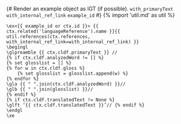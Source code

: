 {# 
  Render an example object as IGT (if possible). 
  `with_primaryText`
  `with_internal_ref_link`
  `example_id`
#}
{% import 'util.md' as util %}
```{=latex}
\ex<{{ example_id or ctx.id }}> {{ ctx.related('languageReference').name }}{{ util.references(ctx.references, with_internal_ref_link=with_internal_ref_link) }} 
\begingl
\glpreamble {{ ctx.cldf.primaryText }} //
{% if ctx.cldf.analyzedWord != [] %}
{% set glosslist = [] %}
{% for w in ctx.cldf.gloss %}
    {% set glosslist = glosslist.append(w) %}
{% endfor %}
\gla {{ " ".join(ctx.cldf.analyzedWord) }}//
\glb {{ " ".join(glosslist) }}//
{% endif %}
{% if ctx.cldf.translatedText != None %}
\glft ‘{{ ctx.cldf.translatedText }}’// {% endif %} 
\endgl 
\xe
```